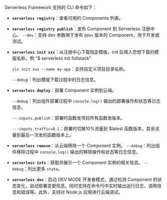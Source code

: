 Serverless Framework 支持的 CLI 命令如下：
- **`serverless registry`**：查看可用的 Components 列表。

- **`serverless registry publish`**：发布 Component 到 Serverless 注册中心。
`--dev`：支持 dev 参数用于发布 `@dev` 版本的 Component，用于开发或测试。
- **`serverless init xxx`**：从注册中心下载指定模版，init 后填入您想下载的模版名称，例 "$ serverless init fullstack"
    
    `sls init xxx --name my-app`：支持自定义项目目录名称。
	 
	 `--debug`：列出模版下载过程中的日志信息。
- **`serverless deploy`**：部署 Component 实例到云端。

    `--debug`：列出组件部署过程中 `console.log()` 输出的部署操作和状态等日志信息。
    
    `---inputs.publish`：部署时函数发项目所有函数发版本。
    
    `---inputs.traffic=0.1`：部署时切换10%流量到 $latest 函数版本，其余流量到最后一次发的函数版本上。

- **`serverless remove`**：从云端移除一个 Component 实例。
`--debug`：列出组件移除过程中 `console.log()` 输出的移除操作和状态等日志信息。

- **`serverless info`**：获取并展示一个 Component 实例的相关信息。
`--debug`：列出更多 `state`。
- **`serverless dev`**：启动 DEV MODE 开发者模式，通过检测 Component 的状态变化，自动部署变更信息。同时支持在命令行中实时输出运行日志，调用信息和错误等。此外，支持对 Node.js 应用进行云端调试。

